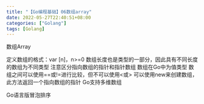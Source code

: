 ```yaml
---
title: "【Go编程基础】06数组array"
date: 2022-05-27T22:40:51+08:00
categories: ["Golang"]
tags: [Golang]
---
```

数组Array

定义数组的格式：var <varName> [n]<type>，n>=0
数组长度也是类型的一部分，因此具有不同长度的数组为不同类型
注意区分指向数组的指针和指针数组
数组在Go中为值类型
数组之间可以使用==或!=进行比较，但不可以使用<或>
可以使用new来创建数组，此方法返回一个指向数组的指针
Go支持多维数组


Go语言版冒泡排序

